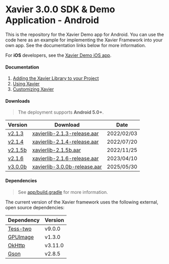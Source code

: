 # Xavier 3.0.0 SDK & Demo Application - Android
This is the repository for the Xavier Demo app for Android. You can use the code here as an example for implementing the Xavier Framework into your own app.
See the documentation links below for more information.

For **iOS** developers, see the [Xavier Demo iOS app](https://github.com/BlackSharkTech/xavier-demo-ios).

#### Documentation

1. [Adding the Xavier Library to your Project](./documentation/adding-xavier.md)
1. [Using Xavier](./documentation/using-xavier.md)
1. [Customizing Xavier](./documentation/customization.md)

#### Downloads
> The deployment supports **Android 5.0+**.

| Version | Download | Date |
|---------|----------|------|
| [v2.1.3](./documentation/release-notes.md#213) | [xavierlib-2.1.3-release.aar](./downloads/v2.1.3/xavierlib-2.1.3-release.aar) | 2022/02/03|
| [v2.1.4](./documentation/release-notes.md#214) | [xavierlib-2.1.4-release.aar](./downloads/v2.1.4/xavierlib-2.1.4-release.aar) | 2022/07/20|
| [v2.1.5b](./documentation/release-notes.md#215b) | [xavierlib-2.1.5b.aar](./downloads/v2.1.5b/xavierlib-2.1.5b.aar) | 2022/11/25|
| [v2.1.6](./documentation/release-notes.md#216) | [xavierlib-2.1.6-release.aar](./downloads/v2.1.6/xavierlib-2.1.6-release.aar) | 2023/04/10|
| [v3.0.0b](./documentation/release-notes.md#300b) | [xavierlib-3.0.0b-release.aar](./downloads/v3.0.0b/xavierlib-3.0.0b-release.aar) | 2025/05/30|

#### Dependencies
> See [app/build.gradle](./xavier-demo/app/build.gradle) for more information.

The current version of the Xavier framework uses the following external, open source dependencies:

| Dependency | Version |
|------------|---------|
| [Tess-two](https://github.com/rmtheis/tess-two) | v9.0.0 |
| [GPUImage](https://github.com/cats-oss/android-gpuimage) | v1.3.0 |
| [OkHttp](https://github.com/square/okhttp)   | v3.11.0|
| [Gson](https://github.com/google/gson)     | v2.8.5 |
